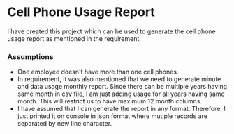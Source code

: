 # Cell Phone Usage Report

I have created this project which can be used to generate the cell phone
usage report as mentioned in the requirement.

### Assumptions
* One employee doesn't have more than one cell phones.
* In requirement, it was also mentioned that we need to generate minute and data usage
monthly report. Since there can be multiple years having same month in csv file,
I am just adding usage for all years having same month. This will restrict us
to have maximum 12 month columns.
* I have assumed that I can generate the report in any format. Therefore, I just
printed it on console in json format where mutiple records are separated by new line character.